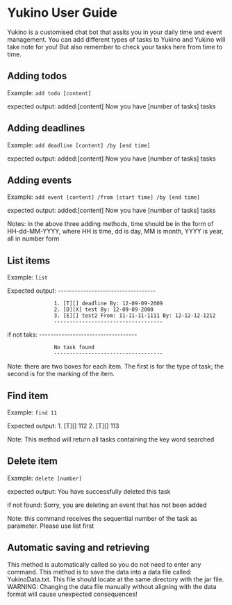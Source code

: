 # Yukino User Guide



Yukino is a customised chat bot that assits you in your daily time and event management. You can add different types of tasks to Yukino and Yukino will take note for you! But also remember to check your tasks here from time to time.

## Adding todos

Example: `add todo [content]`

expected output:   added:[content]
                   Now you have [number of tasks] tasks

## Adding deadlines

Example: `add deadline [content] /by [end time]`

expected output:   added:[content]
                   Now you have [number of tasks] tasks

## Adding events

Example: `add event [content] /from [start time] /by [end time]`

expected output:   added:[content]
                   Now you have [number of tasks] tasks


Notes: in the above three adding methods, time should be in the form of HH-dd-MM-YYYY, where HH is time, dd is day, MM is month, YYYY is year, all in number form

## List items

Example: `list`


Expected output:   -----------------------------------

                   1. [T][] deadline By: 12-09-09-2009
                   2. [D][X] test By: 12-09-09-2000
                   3. [E][] test2 From: 11-11-11-1111 By: 12-12-12-1212
                   -----------------------------------

if not taks:       -----------------------------------

                   No task found
                   -----------------------------------

Note: there are two boxes for each item. The first is for the type of task; the second is for the marking of the item.

## Find item

Example: `find 11`

Expected output:   1. [T][] 112
                   2. [T][] 113

Note: This method will return all tasks containing the key word searched

## Delete item

Example: `delete [number]`

expected output:   You have successfully deleted this task

if not found:      Sorry, you are deleting an event that has not been added

Note: this command receives the sequential number of the task as parameter. Please use list first

## Automatic saving and retrieving

This method is automatically called so you do not need to enter any command.
This method is to save the data into a data file called: YukinoData.txt.
This file should locate at the same directory with the jar file.
WARNING: Changing the data file manually without aligning with the data format will cause unexpected consequences!
